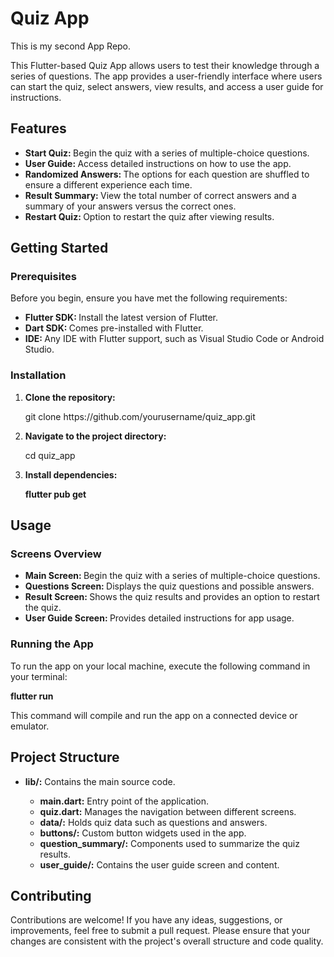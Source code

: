 # Quiz App

This is my second App Repo.

<p> This Flutter-based Quiz App allows users to test their knowledge through a series of questions. The app provides a user-friendly interface where users can start the quiz, select answers, view results, and access a user guide for instructions.</P>

## Features

<ul>
<li><Strong>Start Quiz: </Strong> Begin the quiz with a series of multiple-choice questions.</li>
<li><Strong>User Guide: </Strong> Access detailed instructions on how to use the app.</li>
<li><Strong>Randomized Answers: </Strong> The options for each question are shuffled to ensure a different experience each time.</li>
<li><Strong>Result Summary: </Strong> View the total number of correct answers and a summary of your answers versus the correct ones.
<li><Strong>Restart Quiz: </Strong> Option to restart the quiz after viewing results.</li>
</ul>

## Getting Started

### Prerequisites

<p>Before you begin, ensure you have met the following requirements:</p>

<ul>
<li><Strong>Flutter SDK: </Strong> Install the latest version of Flutter.</li>
<li><Strong>Dart SDK: </Strong> Comes pre-installed with Flutter.</li>
<li><Strong>IDE: </Strong> Any IDE with Flutter support, such as Visual Studio Code or Android Studio.</li>
</ul>

### Installation

<ol>
<li><Strong>Clone the repository:</Strong></li>
<p>git clone https://github.com/yourusername/quiz_app.git</p>
<li><Strong>Navigate to the project directory:</Strong></li>
<p>cd quiz_app</p>
<li><Strong>Install dependencies:</Strong></li>
<p><Strong>flutter pub get</Strong></p>
</ol>

## Usage

### Screens Overview

<ul>
<li><Strong>Main Screen: </Strong> Begin the quiz with a series of multiple-choice questions.</li>
<li><Strong>Questions Screen: </Strong> Displays the quiz questions and possible answers.</li>
<li><Strong>Result Screen: </Strong> Shows the quiz results and provides an option to restart the quiz.</li>
<li><Strong>User Guide Screen: </Strong> Provides detailed instructions for app usage.
</ul>

### Running the App

<p>To run the app on your local machine, execute the following command in your terminal:</p>
<p><Strong>flutter run</Strong></p>
<p>This command will compile and run the app on a connected device or emulator.</p>

## Project Structure

<ul>
<li><Strong>lib/:</Strong> Contains the main source code.</li>
<ul>
<li><Strong>main.dart:</Strong> Entry point of the application.</li>
<li><Strong>quiz.dart:</Strong> Manages the navigation between different screens.</li>
<li><Strong>data/:</Strong> Holds quiz data such as questions and answers.</li>
<li><Strong>buttons/:</Strong> Custom button widgets used in the app.</li>
<li><Strong>question_summary/:</Strong> Components used to summarize the quiz results.
</li>
<li><Strong>user_guide/:</Strong> Contains the user guide screen and content.
</li>
</ul>
</ul>

## Contributing

<p>Contributions are welcome! If you have any ideas, suggestions, or improvements, feel free to submit a pull request. Please ensure that your changes are consistent with the project's overall structure and code quality.</p>

 